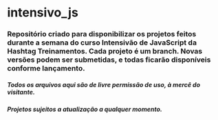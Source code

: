 # intensivo_js
### Repositório criado para disponibilizar os projetos feitos durante a semana do curso Intensivão de JavaScript da Hashtag Treinamentos. Cada projeto é um branch. Novas versões podem ser submetidas, e todas ficarão disponíveis conforme lançamento.
##### Todos os arquivos aqui são de livre permissão de uso, à mercê do visitante.
#####
##### Projetos sujeitos a atualização a qualquer momento.
